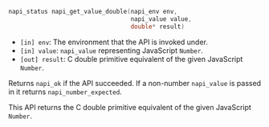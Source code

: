 <!-- YAML
added: v8.0.0
napiVersion: 1
-->

```C
napi_status napi_get_value_double(napi_env env,
                                  napi_value value,
                                  double* result)
```

- `[in] env`: The environment that the API is invoked under.
- `[in] value`: `napi_value` representing JavaScript `Number`.
- `[out] result`: C double primitive equivalent of the given JavaScript
`Number`.

Returns `napi_ok` if the API succeeded. If a non-number `napi_value` is passed
in it returns `napi_number_expected`.

This API returns the C double primitive equivalent of the given JavaScript
`Number`.

